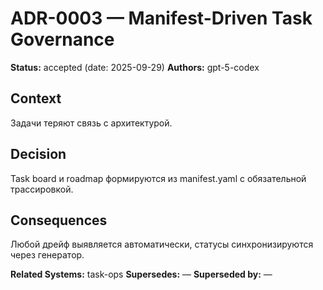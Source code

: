 # ADR-0003 — Manifest-Driven Task Governance

**Status:** accepted (date: 2025-09-29)
**Authors:** gpt-5-codex

## Context
Задачи теряют связь с архитектурой.


## Decision
Task board и roadmap формируются из manifest.yaml c обязательной трассировкой.


## Consequences
Любой дрейф выявляется автоматически, статусы синхронизируются через генератор.


**Related Systems:** task-ops
**Supersedes:** —
**Superseded by:** —

